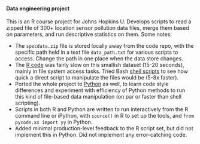 #### Data engineering project
This is an R course project for Johns Hopkins U. Develops scripts to read a zipped file of 300+ location sensor pollution data files, merge them based on parameters, and run descriptive statistics on them. Some notes:  
  - The `specdata.zip` file is stored locally away from the code repo, with the specific path held in a text file `data_path.txt` for various scripts to access. Change the path in one place when the data store changes.
  - The [R code](/r-code) was fairly slow on this smallish dataset (15-20 seconds), mainly in file system access tasks. Tried Bash [shell scripts](/bash-code) to see how quick a direct script to manipulate the files would be (5-8x faster).
  - Ported the whole project to [Python](/pycode) as well, to learn code style differences and experiment with efficiency of Python methods to run this kind of file-based data manipulation (on par or faster than shell scripting).
  - Scripts in both R and Python are written to run interactively from the R command line or iPython, with `source()` in R to set up the tools, and `from pycode.xx import yy` in Python.
  - Added minimal production-level feedback to the R script set, but did not implement this in Python. Did not implement any error-catching code.
